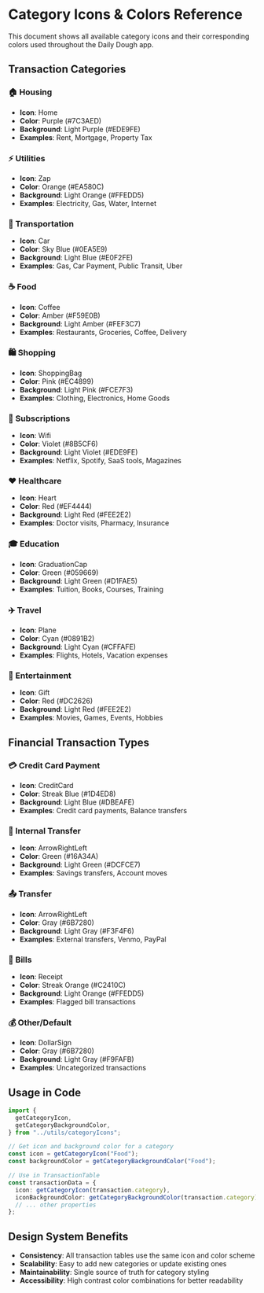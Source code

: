 # Category Icons & Colors Reference

This document shows all available category icons and their corresponding colors used throughout the Daily Dough app.

## Transaction Categories

### 🏠 Housing

- **Icon**: Home
- **Color**: Purple (#7C3AED)
- **Background**: Light Purple (#EDE9FE)
- **Examples**: Rent, Mortgage, Property Tax

### ⚡ Utilities

- **Icon**: Zap
- **Color**: Orange (#EA580C)
- **Background**: Light Orange (#FFEDD5)
- **Examples**: Electricity, Gas, Water, Internet

### 🚗 Transportation

- **Icon**: Car
- **Color**: Sky Blue (#0EA5E9)
- **Background**: Light Blue (#E0F2FE)
- **Examples**: Gas, Car Payment, Public Transit, Uber

### ☕ Food

- **Icon**: Coffee
- **Color**: Amber (#F59E0B)
- **Background**: Light Amber (#FEF3C7)
- **Examples**: Restaurants, Groceries, Coffee, Delivery

### 🛍️ Shopping

- **Icon**: ShoppingBag
- **Color**: Pink (#EC4899)
- **Background**: Light Pink (#FCE7F3)
- **Examples**: Clothing, Electronics, Home Goods

### 📡 Subscriptions

- **Icon**: Wifi
- **Color**: Violet (#8B5CF6)
- **Background**: Light Violet (#EDE9FE)
- **Examples**: Netflix, Spotify, SaaS tools, Magazines

### ❤️ Healthcare

- **Icon**: Heart
- **Color**: Red (#EF4444)
- **Background**: Light Red (#FEE2E2)
- **Examples**: Doctor visits, Pharmacy, Insurance

### 🎓 Education

- **Icon**: GraduationCap
- **Color**: Green (#059669)
- **Background**: Light Green (#D1FAE5)
- **Examples**: Tuition, Books, Courses, Training

### ✈️ Travel

- **Icon**: Plane
- **Color**: Cyan (#0891B2)
- **Background**: Light Cyan (#CFFAFE)
- **Examples**: Flights, Hotels, Vacation expenses

### 🎁 Entertainment

- **Icon**: Gift
- **Color**: Red (#DC2626)
- **Background**: Light Red (#FEE2E2)
- **Examples**: Movies, Games, Events, Hobbies

## Financial Transaction Types

### 💳 Credit Card Payment

- **Icon**: CreditCard
- **Color**: Streak Blue (#1D4ED8)
- **Background**: Light Blue (#DBEAFE)
- **Examples**: Credit card payments, Balance transfers

### 🔄 Internal Transfer

- **Icon**: ArrowRightLeft
- **Color**: Green (#16A34A)
- **Background**: Light Green (#DCFCE7)
- **Examples**: Savings transfers, Account moves

### 📤 Transfer

- **Icon**: ArrowRightLeft
- **Color**: Gray (#6B7280)
- **Background**: Light Gray (#F3F4F6)
- **Examples**: External transfers, Venmo, PayPal

### 🧾 Bills

- **Icon**: Receipt
- **Color**: Streak Orange (#C2410C)
- **Background**: Light Orange (#FFEDD5)
- **Examples**: Flagged bill transactions

### 💰 Other/Default

- **Icon**: DollarSign
- **Color**: Gray (#6B7280)
- **Background**: Light Gray (#F9FAFB)
- **Examples**: Uncategorized transactions

## Usage in Code

```typescript
import {
  getCategoryIcon,
  getCategoryBackgroundColor,
} from "../utils/categoryIcons";

// Get icon and background color for a category
const icon = getCategoryIcon("Food");
const backgroundColor = getCategoryBackgroundColor("Food");

// Use in TransactionTable
const transactionData = {
  icon: getCategoryIcon(transaction.category),
  iconBackgroundColor: getCategoryBackgroundColor(transaction.category),
  // ... other properties
};
```

## Design System Benefits

- **Consistency**: All transaction tables use the same icon and color scheme
- **Scalability**: Easy to add new categories or update existing ones
- **Maintainability**: Single source of truth for category styling
- **Accessibility**: High contrast color combinations for better readability
